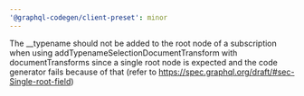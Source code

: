 ```yaml
---
'@graphql-codegen/client-preset': minor
---
```


The \_\_typename should not be added to the root node of a subscription when using addTypenameSelectionDocumentTransform with documentTransforms since a single root node is expected and the code generator fails because of that (refer to https://spec.graphql.org/draft/#sec-Single-root-field)
